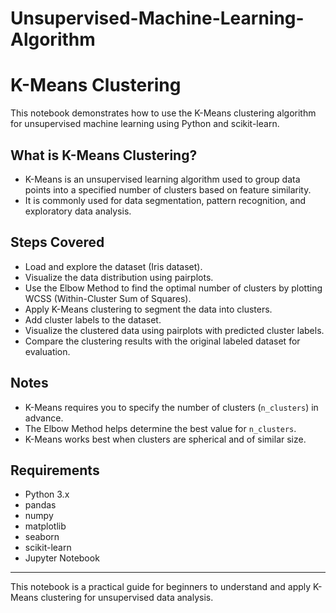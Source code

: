 # Unsupervised-Machine-Learning-Algorithm

# K-Means Clustering

This notebook demonstrates how to use the K-Means clustering algorithm for unsupervised machine learning using Python and scikit-learn.

## What is K-Means Clustering?
- K-Means is an unsupervised learning algorithm used to group data points into a specified number of clusters based on feature similarity.
- It is commonly used for data segmentation, pattern recognition, and exploratory data analysis.

## Steps Covered

- Load and explore the dataset (Iris dataset).
- Visualize the data distribution using pairplots.
- Use the Elbow Method to find the optimal number of clusters by plotting WCSS (Within-Cluster Sum of Squares).
- Apply K-Means clustering to segment the data into clusters.
- Add cluster labels to the dataset.
- Visualize the clustered data using pairplots with predicted cluster labels.
- Compare the clustering results with the original labeled dataset for evaluation.

## Notes

- K-Means requires you to specify the number of clusters (`n_clusters`) in advance.
- The Elbow Method helps determine the best value for `n_clusters`.
- K-Means works best when clusters are spherical and of similar size.

## Requirements

- Python 3.x
- pandas
- numpy
- matplotlib
- seaborn
- scikit-learn
- Jupyter Notebook

---

This notebook is a practical guide for beginners to understand and apply K-Means clustering for unsupervised data analysis.